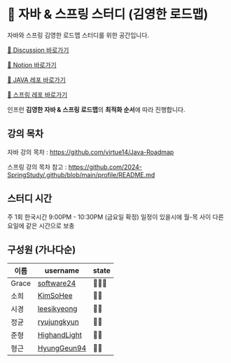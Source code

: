 
# 🌱 자바 & 스프링 스터디 (김영한 로드맵) 


자바와 스프링 김영한 로드맵 스터디를 위한 공간입니다. 


[📒 Discussion 바로가기](https://github.com/orgs/JAVA-SPRING-STUDY-GROUP/discussions)

[📒 Notion 바로가기](https://imminent-flat-e01.notion.site/9-00-10-30-22de7ecf764a80f68b82e6b4776c6a50)

[📒 JAVA 레포 바로가기](https://github.com/JAVA-SPRING-STUDY-GROUP/java)

[📒 스프링 레포 바로가기](https://github.com/JAVA-SPRING-STUDY-GROUP/spring)



인프런 **김영한 자바 & 스프링 로드맵**의 **최적화 순서**에 따라 진행합니다.  




## 강의 목차

자바 강의 목차 : https://github.com/virtue14/Java-Roadmap


스프링 강의 목차 참고 : https://github.com/2024-SpringStudy/.github/blob/main/profile/README.md




## 스터디 시간 

  주 1회  한국시간 9:00PM - 10:30PM  (금요일 확정) 
  일정이 있을시에 월-목 사이 다른 요일에 같은 시간으로 보충 




## 구성원 (가나다순)

| 이름 | username | state |
| --- | --- | --- |
| Grace | [software24](https://github.com/swdevelop24) |   👨‍💻👑  |
| 소희 | [KimSoHee](https://github.com/BillionDollarSohee) | 👨‍💻  |
| 시경 | [leesikyeong](https://github.com/leesikyeong) | 👨‍💻  |
| 정균 | [ryujungkyun](https://github.com/ryujungkyun)  |  👨‍💻  |
| 준형 | [HighandLight](https://github.com/HighandLight) | 👨‍💻  |
| 형근 | [HyungGeun94](https://github.com/HyungGeun94) | 👨‍💻  |



